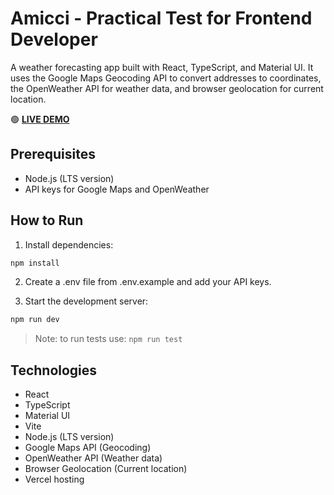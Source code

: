 # Amicci - Practical Test for Frontend Developer

A weather forecasting app built with React, TypeScript, and Material UI. It uses the Google Maps Geocoding API to convert addresses to coordinates, the OpenWeather API for weather data, and browser geolocation for current location.

🟢 **[LIVE DEMO](https://teste-frontend-amicci.vercel.app/)**

## Prerequisites

- Node.js (LTS version)
- API keys for Google Maps and OpenWeather

## How to Run

1. Install dependencies:

```bash
npm install
```

2. Create a .env file from .env.example and add your API keys.

3. Start the development server:

```bash
npm run dev
```

> Note: to run tests use: `npm run test`

## Technologies

- React
- TypeScript
- Material UI
- Vite
- Node.js (LTS version)
- Google Maps API (Geocoding)
- OpenWeather API (Weather data)
- Browser Geolocation (Current location)
- Vercel hosting
